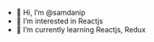 - 👋 Hi, I’m @samdanip
- 👀 I’m interested in Reactjs
- 🌱 I’m currently learning Reactjs, Redux

<!---
samdanip/samdanip is a ✨ special ✨ repository because its `README.md` (this file) appears on your GitHub profile.
You can click the Preview link to take a look at your changes.
--->
